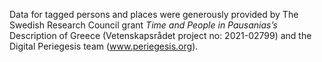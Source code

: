 Data for tagged persons and places were generously provided by The Swedish Research Council grant _Time and People in Pausanias’s_ Description of Greece (Vetenskapsrådet project no: 2021-02799) and the Digital Periegesis team (www.periegesis.org).